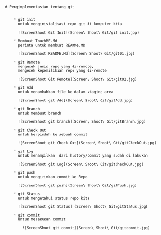 

    # Pengimplementasian tentang git


        * git init 			
          untuk menginisialisasi repo git di komputer kita 

          ![ScreenShoot Git Init](Screen\ Shoot\ Git/git init.jpg)

        * Membuat TouchME.Md
          perinta untuk membuat READMe.MD

          ![ScreenShoot README.Md](Screen\ Shoot\ Git/git01.jpg)

        * git Remote
          mengecek jenis repo yang di-remote,
          mengecek kepemilikian repo yang di-remote

          ![ScreenShoot Git Remote](Screen\ Shoot\ Git/git02.jpg)

        * git Add
          untuk menambahkan file ke dalam staging area 

          ![ScreenShoot git Add](Screen\ Shoot\ Git/gitAdd.jpg)

        * git Branch
          untuk membuat branch 

          ![ScreenShoot git branch](Screen\ Shoot\ Git/gitBranch.jpg)  

        * git Check Out
          untuk berpindah ke sebuah commit

          ![ScreenShoot git Check Out](Screen\ Shoot\ Git/gitCheckOut.jpg)

        * git Log
          untuk menampilkan  dari history/commit yang sudah di lakukan

          ![ScreenShoot git Log](Screen\ Shoot\ Git/gitCheckOut.jpg)

        * git push
          untuk mengirimkan commit ke Repo

          ![ScreenShoot git push](Screen\ Shoot\ Git/gitPush.jpg)

        * git Status
          untuk mengetahui status repo kita

          ![ScreenShoot git Status] (Screen\ Shoot\ Git/gitStatus.jpg)

        * git commit
          untuk melakukan commit 

            ![ScreenShoot git commit](Screen\ Shoot\ Git/gitcommit.jpg)


